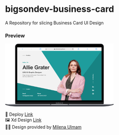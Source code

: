 # bigsondev-business-card
A Repository for slicing Business Card UI Design

### Preview
<img src="./assets/mockup.png" width="70%">

🎯 Deploy <a href="https://zafiramdhani.github.io/bigsondev-business-card/" target="_blank" rel="noopener noreferrer">Link</a><br />
🖼 Xd Design <a href="https://xd.adobe.com/view/86bac3fe-0481-461b-9959-cd722c0eedb8-d3e9/" target="_blank" rel="noopener noreferrer">Link</a><br />
👩‍💼 Design provided by <a href="https://www.behance.net/milenaulman" target="_blank" rel="noopener noreferrer">Milena Ulmam</a>
